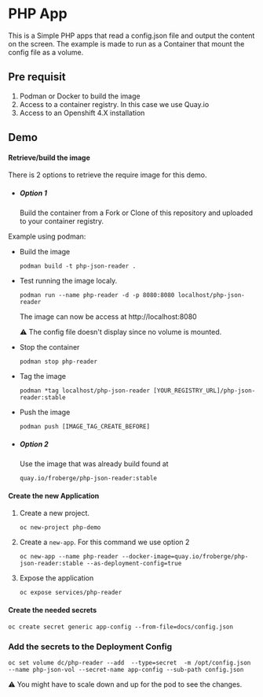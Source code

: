 # PHP App

This is a Simple PHP apps that read a config.json file and output the content on the screen. The example is made to run as a Container that mount the config file as a volume.


## Pre requisit
1. Podman or Docker to build the image
1. Access to a container registry. In this case we use Quay.io
1. Access to an Openshift 4.X installation



## Demo

#### Retrieve/build the image

There is 2 options to retrieve the require image for this demo.

* ##### Option 1

    Build the container from a Fork or Clone of this repository and uploaded to your container registry.

Example using podman:
* Build the image
    ```
    podman build -t php-json-reader .
    ```
* Test running the image localy.
    ```
    podman run --name php-reader -d -p 8080:8080 localhost/php-json-reader
    ```
    
    The image can now be access at http://localhost:8080

    :warning: The config file doesn't display since no volume is mounted.

* Stop the container
    ```
    podman stop php-reader
    ```

* Tag the image
    ```
    podman *tag localhost/php-json-reader [YOUR_REGISTRY_URL]/php-json-reader:stable
    ```
* Push the image
    ```
    podman push [IMAGE_TAG_CREATE_BEFORE]
    ```

* ##### Option 2

    Use the image that was already build found at 
    ```
    quay.io/froberge/php-json-reader:stable
    ```

#### Create the new Application

1. Create a new project.
    ```
    oc new-project php-demo
    ```

1. Create a `new-app`. For this command we use option 2
    ```
    oc new-app --name php-reader --docker-image=quay.io/froberge/php-json-reader:stable --as-deployment-config=true
    ```

1. Expose the application
    ```
    oc expose services/php-reader
    ```

#### Create the needed secrets
```
oc create secret generic app-config --from-file=docs/config.json
```

### Add the secrets to the Deployment Config
```
oc set volume dc/php-reader --add  --type=secret  -m /opt/config.json --name php-json-vol --secret-name app-config --sub-path config.json
```

:warning: You might have to scale down and up for the pod to see the changes. 